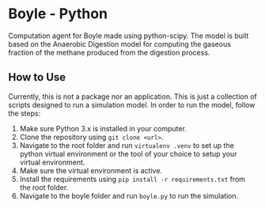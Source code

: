 # Boyle - Python

Computation agent for Boyle made using python-scipy. The model is built based on the Anaerobic Digestion model for computing the gaseous fraction of the methane produced from the digestion process.

## How to Use

Currently, this is not a package nor an application. This is just a collection of scripts designed to run a simulation model. In order to run the model, follow the steps:

1. Make sure Python 3.x is installed in your computer.
2. Clone the repository using `git clone <url>`.
3. Navigate to the root folder and run `virtualenv .venv` to set up the python virtual environment or the tool of your choice to setup your virtual environment.
4. Make sure the virtual environment is active.
5. Install the requirements using `pip install -r requirements.txt` from the root folder.
6. Navigate to the boyle folder and run `boyle.py` to run the simulation.
